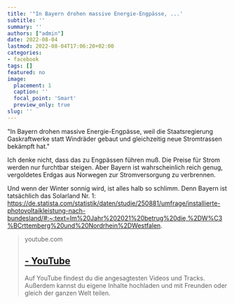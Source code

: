 ```yaml
---
title: '"In Bayern drohen massive Energie-Engpässe, ...'
subtitle: ''
summary: ''
authors: ["admin"]
date: 2022-08-04
lastmod: 2022-08-04T17:06:20+02:00
categories:
- facebook
tags: []
featured: no
image:
  placement: 1
  caption: ''
  focal_point: 'Smart'
  preview_only: true
slug: ''
---
```

"In Bayern drohen massive Energie-Engpässe, weil die Staatsregierung Gaskraftwerke statt Windräder gebaut und gleichzeitig neue Stromtrassen bekämpft hat."

Ich denke nicht, dass das zu Engpässen führen muß. Die Preise für Strom werden nur furchtbar steigen. Aber Bayern ist wahrscheinlich reich genug, vergoldetes Erdgas aus Norwegen zur Stromversorgung zu verbrennen. 

Und wenn der Winter sonnig wird, ist alles halb so schlimm. Denn Bayern ist tatsächlich das Solarland Nr. 1: https://de.statista.com/statistik/daten/studie/250881/umfrage/installierte-photovoltaikleistung-nach-bundesland/#:~:text=Im%20Jahr%202021%20betrug%20die,%2DW%C3%BCrttemberg%20und%20Nordrhein%2DWestfalen.
> youtube.com
> ## [ - YouTube](https://www.youtube.com/watch?v=Zcf7KyikWZA)
>
>Auf YouTube findest du die angesagtesten Videos und Tracks. Außerdem kannst du eigene Inhalte hochladen und mit Freunden oder gleich der ganzen Welt teilen.

